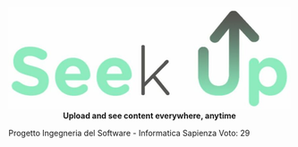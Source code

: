 <p align="center">
  <!-- logo -->
  <img src="https://github.com/edoardottt/SeekUp/blob/master/images/logo.jpg"><br>
  <b>Upload and see content everywhere, anytime</b><br>
</p>
Progetto Ingegneria del Software - Informatica Sapienza
Voto: 29
